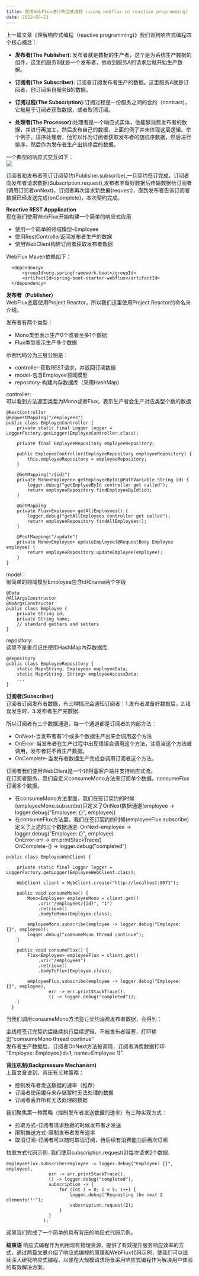 ```yaml
---
title: 使用WebFlux进行响应式编程（using webflux in reactive programming)
date: 2022-03-21
---
```


上一篇文章《理解响应式编程（reactive programming)》我们谈到响应式编程四个核心概念：   
* <strong>发布者(The Publisher): </strong>发布者就是数据的生产者，这个是为系统生产数据的组件，这里的服务B就是一个发布者，他收到服务A的请求后就开始生产数据。
* <strong>订阅者(The Subscriber): </strong>订阅者订阅发布者生产的数据。这里服务A就是订阅者，他订阅来自服务B的数据。
* <strong>订阅过程(The Subscription):</strong>订阅过程是一份服务之间的合约（contract)，它被用于订阅者获取数据，或者取消订阅。

* <strong>处理者(The Processor):</strong>处理者是一个响应式实体，他能够消费发布者的数据，并进行再加工，然后发布自己的数据，上面的例子并未体现这层逻辑。举个例子，排序处理者，他可以作为订阅者获取发布者的随机序数据，然后进行排序，然后作为发布者生产出排序后的数据。
  

一个典型的响应式交互如下：  
![](/images/2022-03-21-using-webflux-in-reactive-programming/weflux-1.png)

订阅者和发布者签订订阅契约(Publisher.subscribe),一旦契约签订完成，订阅者向发布者请求数据(Subscription.request),发布者准备好数据后传输数据给订阅者(调用订阅者onNext)，订阅者再次请求新数据(request)，直到发布者告诉订阅者数据已经发送完成(onComplete)，本次契约完成。  
  
**Reactive REST Appplication**  
现在我们使用WebFlux开始构建一个简单的响应式应用. 
* 使用一个简单的领域模型-Employee
* 使用RestController返回发布者生产的数据
* 使用WebClient构建订阅者获取发布者数据



WebFlux Maven依赖如下： 
```
  <dependency>
      <groupId>org.springframework.boot</groupId>
      <artifactId>spring-boot-starter-webflux</artifactId>
  </dependency>
```
  
  
**发布者（Publisher）**  
WebFlux底层使用Project Reactor，所以我们这里使用Project Reactor的命名来介绍。  
  
发布者有两个类型：  

* Mono类型表示生产0个或者至多1个数据
* Flux类型表示生产多个数据
  
示例代码分为三层分别是：  
* controller-获取REST请求，并返回订阅数据
* model-包含Employee领域模型
* repository-构建内存数据库（采用HashMap)
  
controller:  
可以看到方法返回类型为Mono或者Flux，表示生产者会生产对应类型个数的数据  
```
@RestController
@RequestMapping("/employees")
public class EmployeeController {
    private static final Logger logger = LoggerFactory.getLogger(EmployeeController.class);

    private final EmployeeRepository employeeRepository;

    public EmployeeController(EmployeeRepository employeeRepository) {
        this.employeeRepository = employeeRepository;
    }

    @GetMapping("/{id}")
    private Mono<Employee> getEmployeeById(@PathVariable String id) {
        logger.debug("getEmplyeeById controller get called");
        return employeeRepository.findEmployeeById(id);
    }

    @GetMapping
    private Flux<Employee> getAllEmployees() {
        logger.debug("getAllEmployees controller get called");
        return employeeRepository.findAllEmployees();
    }

    @PostMapping("/update")
    private Mono<Employee> updateEmployee(@RequestBody Employee employee) {
        return employeeRepository.updateEmployee(employee);
    }
}
```
  
  
model：  
很简单的领域模型Employee包含id和name两个字段  
```
@Data
@AllArgsConstructor
@NoArgsConstructor
public class Employee {
    private String id;
    private String name;
    // standard getters and setters
}
```
  
repository:  
这里不是重点记住使用HashMap内存数据库. 
```
@Repository
public class EmployeeRepository {
    static Map<String, Employee> employeeData;
    static Map<String, String> employeeAccessData;
    ...
}
```
  
**订阅者(Subscriber)**  
订阅者订阅发布者数据，有三种情况会通知订阅者：1.发布者准备好数据后，2.错误发生时，3.发布者生产完数据. 
  
所以订阅者有三个数据通道，每一个通道都是订阅者的内部方法：  
* OnNext-当发布者有1个或多个数据生产出来会调用这个方法
* OnError-当发布者在生产过程中出现错误会调用这个方法，注意当这个方法被调用，发布者将不再生产数据。
* OnComplete-当发布者数据生产完成会调用订阅者这个方法。
  
订阅者我们使用WebClient是一个非阻塞客户端并支持响应式流。  
在订阅者服务，我们自定义consumeMono方法来订阅单个数据，consumeFlux订阅多个数据。  
* 在consumeMono方法里面，我们在签订契约的时候(employeeMono.subscribe)只定义了OnNext数据通道(employee -> logger.debug("Employee: {}", employee))
* 在consumeFlux方法里，我们在签订契约的时候(employeeFlux.subscribe)定义了上述的三个数据通道:
       OnNext-employee -> logger.debug("Employee: {}", employee)  
       OnError-err -> err.printStackTrace()  
       OnComplete-() -> logger.debug("completed")  

```
public class EmployeeWebClient {

    private static final Logger logger = LoggerFactory.getLogger(EmployeeWebClient.class);
    
    WebClient client = WebClient.create("http://localhost:8071");
    
    public void consumeMono() {
        Mono<Employee> employeeMono = client.get()
            .uri("/employees/{id}", "1")
            .retrieve()
            .bodyToMono(Employee.class);

        employeeMono.subscribe(employee -> logger.debug("Employee: {}", employee));
        logger.debug("comsumeMono thread continue");
    }

    public void consumeFlux() {
        Flux<Employee> employeeFlux = client.get()
            .uri("/employees")
            .retrieve()
            .bodyToFlux(Employee.class);

        employeeFlux.subscribe(employee -> logger.debug("Employee: {}", employee),
                err -> err.printStackTrace(),
                () -> logger.debug("completed"));
    }
  } 
```

当我们调用consumeMono方法签订契约消费发布者数据，会得到：  


主线程签订完契约后继续执行后续逻辑，不被发布者阻塞，打印输出“comsumeMono thread continue”  
发布者生产数据后，订阅者OnNext方法被调用，订阅者消费数据打印
“Employee: Employee(id=1, name=Employee 1)”. 


**背压机制(Backpressure Mechanism)**  
上篇文章说到，背压有三种策略：
* 控制发布者发送数据的速率（推荐）
* 订阅者使用缓存来存储暂时无法处理的数据
* 订阅者丢弃所有无法处理的数据

  
我们聚焦第一种策略（控制发布者发送数据的速率）有三种实现方式：  
* 拉取方式-订阅者请求数据的时候发布者才发送
* 限制推送方式-限制发布者发布速率
* 取消订阅-订阅者可以随时取消订阅，待后续有消费能力后再次订阅
  
拉取方式代码示例. 
我们使用subscription.request(2)每次请求2个数据. 
```
employeeFlux.subscribe(employee -> logger.debug("Employee: {}", employee),
                err -> err.printStackTrace(),
                () -> logger.debug("completed"),
                subscription -> {
                    for (int i = 0; i < 5; i++) {
                        logger.debug("Requesting the next 2 elements!!!");
                        subscription.request(2);
                    }
                }
              );
```
  
这里我们完成了一个简单的具有背压的响应式代码示例。  

  

**结束语**
响应式编程作为利用现有物理资源，提供了有效提升服务响应效率的方式，通过两篇文章介绍了响应式编程的原理和WebFlux代码示例，使我们可以继续深入研究响应式编程，以便在大规模请求场景采用响应式编程作为解决用户体验的有效解决方案。  


